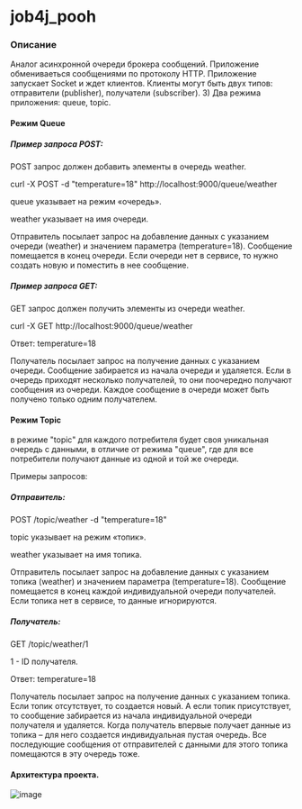 # job4j_pooh

### Описание

Аналог асинхронной очереди брокера сообщений. Приложение обмениваеться сообщениями по протоколу HTTP.
Приложение запускает Socket и ждет клиентов. Клиенты могут быть двух типов: отправители (publisher), получатели (subscriber).
3) Два режима приложения: queue, topic.

#### Режим Queue

##### Пример запроса POST:
POST запрос должен добавить элементы в очередь weather.

curl -X POST -d "temperature=18" http://localhost:9000/queue/weather

queue указывает на режим «очередь».

weather указывает на имя очереди. 

Отправитель посылает запрос на добавление данных с указанием очереди (weather) и значением параметра (temperature=18). Сообщение помещается в конец очереди. Если очереди нет в сервисе, то нужно создать новую и поместить в нее сообщение.

##### Пример запроса GET:
GET запрос должен получить элементы из очереди weather.

curl -X GET http://localhost:9000/queue/weather

Ответ: temperature=18

Получатель посылает запрос на получение данных с указанием очереди. Сообщение забирается из начала очереди и удаляется.
Если в очередь приходят несколько получателей, то они поочередно получают сообщения из очереди.
Каждое сообщение в очереди может быть получено только одним получателем.

#### Режим Topic

в режиме "topic" для каждого потребителя будет своя уникальная очередь с данными, в отличие от режима "queue", где для все потребители получают данные из одной и той же очереди.

Примеры запросов:

##### Отправитель:

POST /topic/weather -d "temperature=18"

topic указывает на режим «топик».

weather указывает на имя топика.

Отправитель посылает запрос на добавление данных с указанием топика (weather) и значением параметра (temperature=18). Сообщение помещается в конец каждой индивидуальной очереди получателей. Если топика нет в сервисе, то данные игнорируются.

##### Получатель:

GET /topic/weather/1

1 - ID получателя.

Ответ: temperature=18

Получатель посылает запрос на получение данных с указанием топика. Если топик отсутствует, то создается новый. А если топик присутствует, то сообщение забирается из начала индивидуальной очереди получателя и удаляется. Когда получатель впервые получает данные из топика – для него создается индивидуальная пустая очередь. Все последующие сообщения от отправителей с данными для этого топика помещаются в эту очередь тоже.

#### Архитектура проекта.
![image](https://user-images.githubusercontent.com/20035630/159864571-125884cd-bc83-4a10-8dac-747beec575ab.png)
